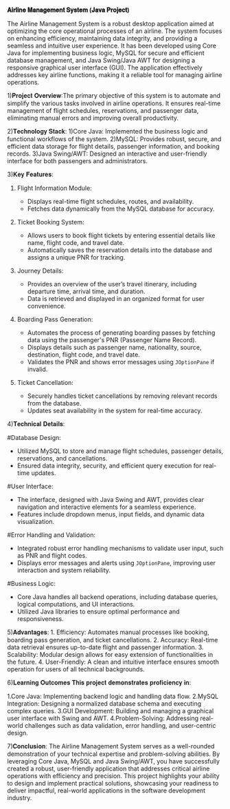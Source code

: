**𝐀𝐢𝐫𝐥𝐢𝐧𝐞 𝐌𝐚𝐧𝐚𝐠𝐞𝐦𝐞𝐧𝐭 𝐒𝐲𝐬𝐭𝐞𝐦 (𝐉𝐚𝐯𝐚 𝐏𝐫𝐨𝐣𝐞𝐜𝐭)**

The Airline Management System is a robust desktop application aimed at optimizing the core operational processes of an airline. The system focuses on enhancing efficiency, maintaining data integrity, and providing a seamless and intuitive user experience. It has been developed using Core Java for implementing business logic, MySQL for secure and efficient database management, and Java Swing/Java AWT for designing a responsive graphical user interface (GUI). The application effectively addresses key airline functions, making it a reliable tool for managing airline operations.

1)𝐏𝐫𝐨𝐣𝐞𝐜𝐭 𝐎𝐯𝐞𝐫𝐯𝐢𝐞𝐰:The primary objective of this system is to automate and simplify the various tasks involved in airline operations. It ensures real-time management of flight schedules, reservations, and passenger data, eliminating manual errors and improving overall productivity.

2)𝐓𝐞𝐜𝐡𝐧𝐨𝐥𝐨𝐠𝐲 𝐒𝐭𝐚𝐜𝐤:
1)Core Java: Implemented the business logic and functional workflows of the system.
2)MySQL: Provides robust, secure, and efficient data storage for flight details, passenger information, and booking records.
3)Java Swing/AWT: Designed an interactive and user-friendly interface for both passengers and administrators.

3)𝐊𝐞𝐲 𝐅𝐞𝐚𝐭𝐮𝐫𝐞𝐬:

1. Flight Information Module:
   - Displays real-time flight schedules, routes, and availability.
   - Fetches data dynamically from the MySQL database for accuracy.

2. Ticket Booking System:
   - Allows users to book flight tickets by entering essential details like name, flight code, and travel date.
   - Automatically saves the reservation details into the database and assigns a unique PNR for tracking.

3. Journey Details:
   - Provides an overview of the user’s travel itinerary, including departure time, arrival time, and duration.
   - Data is retrieved and displayed in an organized format for user convenience.

4. Boarding Pass Generation:
   - Automates the process of generating boarding passes by fetching data using the passenger's PNR (Passenger Name Record).
   - Displays details such as passenger name, nationality, source, destination, flight code, and travel date.
   - Validates the PNR and shows error messages using `JOptionPane` if invalid.

5. Ticket Cancellation:
   - Securely handles ticket cancellations by removing relevant records from the database.
   - Updates seat availability in the system for real-time accuracy.

4)𝐓𝐞𝐜𝐡𝐧𝐢𝐜𝐚𝐥 𝐃𝐞𝐭𝐚𝐢𝐥𝐬:

#Database Design:
  - Utilized MySQL to store and manage flight schedules, passenger details, reservations, and cancellations.
  - Ensured data integrity, security, and efficient query execution for real-time updates.

#User Interface:
  - The interface, designed with Java Swing and AWT, provides clear navigation and interactive elements for a seamless experience.
  - Features include dropdown menus, input fields, and dynamic data visualization.

#Error Handling and Validation:
  - Integrated robust error handling mechanisms to validate user input, such as PNR and flight codes.
  - Displays error messages and alerts using `JOptionPane`, improving user interaction and system reliability.

#Business Logic:
  - Core Java handles all backend operations, including database queries, logical computations, and UI interactions.
  - Utilized Java libraries to ensure optimal performance and responsiveness.


5)𝐀𝐝𝐯𝐚𝐧𝐭𝐚𝐠𝐞𝐬:
    1. Efficiency: Automates manual processes like booking, boarding pass generation, and ticket cancellations.
    2. Accuracy: Real-time data retrieval ensures up-to-date flight and passenger information.
    3. Scalability: Modular design allows for easy extension of functionalities in the future.
    4. User-Friendly: A clean and intuitive interface ensures smooth operation for users of all technical backgrounds.

6)𝐋𝐞𝐚𝐫𝐧𝐢𝐧𝐠 𝐎𝐮𝐭𝐜𝐨𝐦𝐞𝐬 𝐓𝐡𝐢𝐬 𝐩𝐫𝐨𝐣𝐞𝐜𝐭 𝐝𝐞𝐦𝐨𝐧𝐬𝐭𝐫𝐚𝐭𝐞𝐬 𝐩𝐫𝐨𝐟𝐢𝐜𝐢𝐞𝐧𝐜𝐲 𝐢𝐧:

1.Core Java: Implementing backend logic and handling data flow.
2.MySQL Integration: Designing a normalized database schema and executing complex queries.
3.GUI Development: Building and managing a graphical user interface with Swing and AWT.
4.Problem-Solving: Addressing real-world challenges such as data validation, error handling, and user-centric design.


7)𝐂𝐨𝐧𝐜𝐥𝐮𝐬𝐢𝐨𝐧:
The Airline Management System serves as a well-rounded demonstration of your technical expertise and problem-solving abilities. By leveraging Core Java, MySQL and Java Swing/AWT, you have successfully created a robust, user-friendly application that addresses critical airline operations with efficiency and precision. This project highlights your ability to design and implement practical solutions, showcasing your readiness to deliver impactful, real-world applications in the software development industry.
